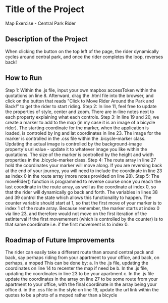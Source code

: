 # Title of the Project

Map Exercise - Central Park Rider

## Description of the Project

When clicking the button on the top left of the page, the rider dynamically cycles around central park, and once the rider completes the loop, reverses back!

## How to Run 

Step 1: Within the .js file, input your own mapbox accessToken within the quotations on line 8. Afterward, drag the .html file into the browser, and click on the button that reads "Click to Move Rider Around the Park and Back!" to get the rider to start riding.
Step 2: In line 11, feel free to update the properties of style, center and zoom. There are in-line notes next to each property explaining what each controls.
Step 3: In line 19 and 20, we create a marker to add to the map (in my case it is an image of a bicycle rider). The starting coordinate for the marker, when the application is loaded, is controled by lng and lat coordinates in line 23. The image for the marker is controlled in the .css file within the .bicycle-marker class. Updating the actual image is controlled by the background-image property's url value - update it to whatever image you like within the quotations. The size of the marker is controlled by the height and width properties in the .bicycle-marker class. Step 4: The route array in line 27 hold the coordinates your marker will move along. If you are reversing back at the end of your journey, you will need to include the coordinate in line 23 as index 0 in the route array (more notes provided on line 28). 
Step 5: The moveRider() function is programmed to reverse course once you reach the last coordinate in the route array, as well as the coordinate at index 0, so that the rider will dynamically go back and forth. The variables in lines 38 and 39 control the state which allows this functionality to happen. The counter variable should start at 1, so that the first move of your marker is to index 1 of the route array. Because remember, the marker starts at index 0 via line 23, and therefore would not move on the first iteration of the setInterval if the first movemement (which is controlled by the counter) is to that same coordinate i.e. if the first movement is to index 0.

## Roadmap of Future Improvements

The rider can easily take a different route than around central pack and back, say perhaps riding from your apartment to your office, and back, on perhaps, a moped 
This can be done by: 
a. In the .js file, updating the coordinates on line 14 to recenter the map if need be
b. In the .js file, updating the coordinates in line 23 to be your apartment
c. In the .js file update the coordinates in the array on line 27 to be some route from your apartment to your office, with the final coordinate in the array being your office
d. in the .css file in the style on line 19, update the url link within the quotes to be a photo of a moped rather than a bicycle
